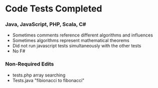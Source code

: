 # Code Tests Completed
### Java, JavaScript, PHP, Scala, C#
- Sometimes comments reference different algorithms and influences
- Sometimes algorithms represent mathematical theorems
- Did not run javascript tests simultaneously with the other tests
- No F#
### Non-Required Edits
- tests.php array searching
- Tests.java "fibionacci to fibonacci"
